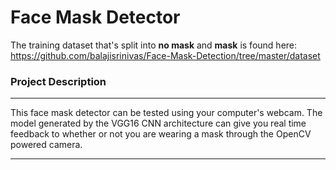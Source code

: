 # Face Mask Detector 

The training dataset that's split into **no mask** and **mask** is found here: https://github.com/balajisrinivas/Face-Mask-Detection/tree/master/dataset


### Project Description

---

This face mask detector can be tested using your computer's webcam. The model generated by the VGG16 CNN architecture can give you real time feedback to whether or not you are wearing a mask through the OpenCV powered camera.

---

